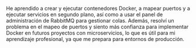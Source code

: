 He aprendido a crear y ejecutar contenedores Docker, a mapear puertos y a ejecutar servicios en segundo plano, así como a usar el panel de administración de RabbitMQ para gestionar colas. Además, resolví un problema en el mapeo de puertos y siento más confianza para implementar Docker en futuros proyectos con microservicios, lo que es útil para mi aprendizaje profesional, ya que me prepara para entornos de producción.
